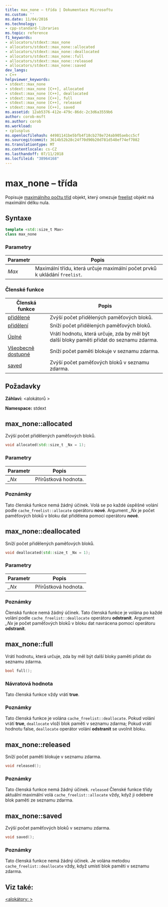 ```yaml
---
title: max_none – třída | Dokumentace Microsoftu
ms.custom: ''
ms.date: 11/04/2016
ms.technology:
- cpp-standard-libraries
ms.topic: reference
f1_keywords:
- allocators/stdext::max_none
- allocators/stdext::max_none::allocated
- allocators/stdext::max_none::deallocated
- allocators/stdext::max_none::full
- allocators/stdext::max_none::released
- allocators/stdext::max_none::saved
dev_langs:
- C++
helpviewer_keywords:
- stdext::max_none
- stdext::max_none [C++], allocated
- stdext::max_none [C++], deallocated
- stdext::max_none [C++], full
- stdext::max_none [C++], released
- stdext::max_none [C++], saved
ms.assetid: 12ab5376-412e-479c-86dc-2c3d6a3559b6
author: corob-msft
ms.author: corob
ms.workload:
- cplusplus
ms.openlocfilehash: 44981141be5bfb4f18cb278e724ab905aebcc5cf
ms.sourcegitcommit: 3614b52b28c24f70d90b20d781d548ef74ef7082
ms.translationtype: MT
ms.contentlocale: cs-CZ
ms.lasthandoff: 07/11/2018
ms.locfileid: "38964168"
---
```

# <a name="maxnone-class"></a>max_none – třída

Popisuje [maximálního počtu tříd](../standard-library/allocators-header.md) objekt, který omezuje [freelist](../standard-library/freelist-class.md) objekt má maximální délku nula.

## <a name="syntax"></a>Syntaxe

```cpp
template <std::size_t Max>
class max_none
```

### <a name="parameters"></a>Parametry

|Parametr|Popis|
|---------------|-----------------|
|*Max*|Maximální třídu, která určuje maximální počet prvků k ukládání `freelist`.|

### <a name="member-functions"></a>Členské funkce

|Členská funkce|Popis|
|-|-|
|[přidělené](#allocated)|Zvýší počet přidělených paměťových bloků.|
|[přidělení](#deallocated)|Sníží počet přidělených paměťových bloků.|
|[Úplné](#full)|Vrátí hodnotu, která určuje, zda by měl být další bloky paměti přidat do seznamu zdarma.|
|[Všeobecně dostupné](#released)|Sníží počet paměti blokuje v seznamu zdarma.|
|[saved](#saved)|Zvýší počet paměťových bloků v seznamu zdarma.|

## <a name="requirements"></a>Požadavky

**Záhlaví:** \<alokátorů >

**Namespace:** stdext

## <a name="allocated"></a>  max_none::allocated

Zvýší počet přidělených paměťových bloků.

```cpp
void allocated(std::size_t _Nx = 1);
```

### <a name="parameters"></a>Parametry

|Parametr|Popis|
|---------------|-----------------|
|*_Nx*|Přírůstková hodnota.|

### <a name="remarks"></a>Poznámky

Tato členská funkce nemá žádný účinek. Volá se po každé úspěšné volání podle `cache_freelist::allocate` operátoru **nové**. Argument *_Nx* je počet paměťových bloků v bloku dat přidělena pomocí operátoru **nové**.

## <a name="deallocated"></a>  max_none::deallocated

Sníží počet přidělených paměťových bloků.

```cpp
void deallocated(std::size_t _Nx = 1);
```

### <a name="parameters"></a>Parametry

|Parametr|Popis|
|---------------|-----------------|
|*_Nx*|Přírůstková hodnota.|

### <a name="remarks"></a>Poznámky

Členská funkce nemá žádný účinek. Tato členská funkce je volána po každé volání podle `cache_freelist::deallocate` operátoru **odstranit**. Argument *_Nx* je počet paměťových bloků v bloku dat navrácena pomocí operátoru **odstranit**.

## <a name="full"></a>  max_none::full

Vrátí hodnotu, která určuje, zda by měl být další bloky paměti přidat do seznamu zdarma.

```cpp
bool full();
```

### <a name="return-value"></a>Návratová hodnota

Tato členská funkce vždy vrátí **true**.

### <a name="remarks"></a>Poznámky

Tato členská funkce je volána `cache_freelist::deallocate`. Pokud volání vrátí **true**, `deallocate` vloží blok paměti v seznamu zdarma; Pokud vrátí hodnotu false, `deallocate` operátor volání **odstranit** se uvolnit bloku.

## <a name="released"></a>  max_none::released

Sníží počet paměti blokuje v seznamu zdarma.

```cpp
void released();
```

### <a name="remarks"></a>Poznámky

Tato členská funkce nemá žádný účinek. `released` Členské funkce třídy aktuální maximální volá `cache_freelist::allocate` vždy, když ji odebere blok paměti ze seznamu zdarma.

## <a name="saved"></a>  max_none::saved

Zvýší počet paměťových bloků v seznamu zdarma.

```cpp
void saved();
```

### <a name="remarks"></a>Poznámky

Tato členská funkce nemá žádný účinek. Je volána metodou `cache_freelist::deallocate` vždy, když umístí blok paměti v seznamu zdarma.

## <a name="see-also"></a>Viz také:

[\<alokátory: >](../standard-library/allocators-header.md)<br/>
